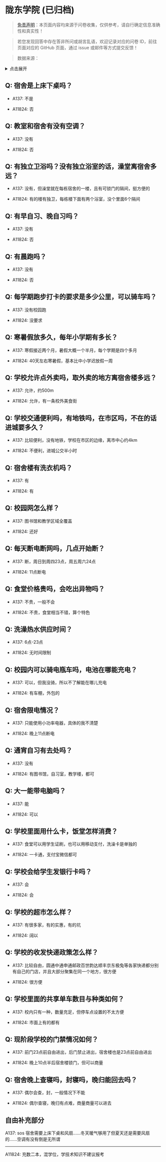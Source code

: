 # 陇东学院 (已归档)

> [免责声明](https://colleges.chat/#_3)：本页面内容均来源于问卷收集，仅供参考，请自行确定信息准确性和真实性！

> 若您发现回答中存在答非所问或胡言乱语，欢迎记录对应的问卷 ID，前往页面对应的 GitHub 页面，通过 issue 或邮件等方式提交反馈！

> 数据来源：

<details><summary>点击展开</summary>
<ul>
<li>A137: 匿名 (2021 年 06 月)</li>
<li>A11824: 匿名 (2022 年 06 月)</li>
</ul>
</details>

## Q: 宿舍是上床下桌吗？

- A137: 不是

- A11824: 否

## Q: 教室和宿舍有没有空调？

- A137: 没有

- A11824: 否

## Q: 有独立卫浴吗？没有独立浴室的话，澡堂离宿舍多远？

- A137: 没有，但澡堂就在每栋宿舍的一楼，且有可锁门的隔间，挺方便的

- A11824: 有的楼有独卫，每栋楼下面有两个浴室，没个里面6个隔间

## Q: 有早自习、晚自习吗？

- A137: 没有

- A11824: 否

## Q: 有晨跑吗？

- A137: 没有

- A11824: 否

## Q: 每学期跑步打卡的要求是多少公里，可以骑车吗？

- A137: 没有校园跑

- A11824: 没要求

## Q: 寒暑假放多久，每年小学期有多长？

- A137: 寒假接近两个月，暑假大概一个半月，每个学期是四个多月

- A11824: 40天左右寒暑假，基本比中小学迟放假一周

## Q: 学校允许点外卖吗，取外卖的地方离宿舍楼多远？

- A137: 允许，约500m

- A11824: 允许，有一条校外美食街

## Q: 学校交通便利吗，有地铁吗，在市区吗，不在的话进城要多久？

- A137: 比较便利，没有地铁，学校在市区的边缘，离市中心约4km

- A11824: 不便利，进城公交半小时

## Q: 宿舍楼有洗衣机吗？

- A137: 有

- A11824: 有

## Q: 校园网怎么样？

- A137: 图书馆和教学区域全覆盖

- A11824: 还好

## Q: 每天断电断网吗，几点开始断？

- A137: 断，周日到周四23点，周五周六24点

- A11824: 11点断电

## Q: 食堂价格贵吗，会吃出异物吗？

- A137: 不贵，一般不会

- A11824: 不贵，食堂相当不错，算个特色

## Q: 洗澡热水供应时间？

- A137: 6点-23点

- A11824: 无时间限制

## Q: 校园内可以骑电瓶车吗，电池在哪能充电？

- A137: 可以，但我没骑，所以不了解能在哪儿充电

- A11824: 有车棚，外包的

## Q: 宿舍限电情况？

- A137: 只能使用小功率电器，具体的我不清楚

- A11824: 晚上11点断电

## Q: 通宵自习有去处吗？

- A137: 没有

- A11824: 有图书馆，自习室，教学楼，都可

## Q: 大一能带电脑吗？

- A137: 能

- A11824: 可以

## Q: 学校里面用什么卡，饭堂怎样消费？

- A137: 食堂可以用学生证刷，也可以用移动支付，洗澡卡是单独的

- A11824: 一卡通，支付宝微信都可

## Q: 学校会给学生发银行卡吗？

- A137: 会

- A11824: 会

## Q: 学校的超市怎么样？

- A137: 有很多家，有的实惠，有的坑

- A11824: 阔以

## Q: 学校的收发快递政策怎么样？

- A137: 比较自由，圆通中通申通邮政百世韵达顺丰京东极兔等各家快递都分别有自己的门店，并且大部分聚集在同一个地方，很方便

- A11824: 很方便

## Q: 学校里面的共享单车数目与种类如何？

- A137: 校内只有一种，数量充足，但停车点设置的不太方便

- A11824: 市面上有的都有

## Q: 现阶段学校的门禁情况如何？

- A137: 前门23点前自由进出，后门禁止进出，宿舍楼也是23点前自由进出

- A11824: 晚上10点半后宿舍楼锁门，但可以商量

## Q: 宿舍晚上查寝吗，封寝吗，晚归能回去吗？

- A137: 偶尔会查，封，一般情况下不能

- A11824: 偶尔查寝，晚归有点难，商量商量可以进去

## 自由补充部分

A137: sos 宿舍需要上床下桌和风扇......冬天暖气够用了但夏天还是需要风扇的......空调有没有倒是无所谓

***

A11824: 充数二本，混学位，学技术知识不建议报考